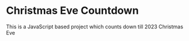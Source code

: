 # Christmas Eve Countdown
 This is a JavaScript based project which counts down till 2023 Christmas Eve
